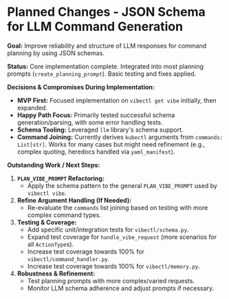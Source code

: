# Planned Changes - JSON Schema for LLM Command Generation

**Goal:** Improve reliability and structure of LLM responses for command planning by using JSON schemas.

**Status:** Core implementation complete. Integrated into most planning prompts (`create_planning_prompt`). Basic testing and fixes applied.

**Decisions & Compromises During Implementation:**

- **MVP First:** Focused implementation on `vibectl get vibe` initially, then expanded.
- **Happy Path Focus:** Primarily tested successful schema generation/parsing, with some error handling tests.
- **Schema Tooling:** Leveraged `llm` library's schema support.
- **Command Joining:** Currently derives `kubectl` arguments from `commands: List[str]`. Works for many cases but might need refinement (e.g., complex quoting, heredocs handled via `yaml_manifest`).

**Outstanding Work / Next Steps:**

1.  **`PLAN_VIBE_PROMPT` Refactoring:**
    - Apply the schema pattern to the general `PLAN_VIBE_PROMPT` used by `vibectl vibe`.
2.  **Refine Argument Handling (If Needed):**
    - Re-evaluate the `commands` list joining based on testing with more complex command types.
4.  **Testing & Coverage:**
    - Add specific unit/integration tests for `vibectl/schema.py`.
    - Expand test coverage for `handle_vibe_request` (more scenarios for all `ActionType`s).
    - Increase test coverage towards 100% for `vibectl/command_handler.py`.
    - Increase test coverage towards 100% for `vibectl/memory.py`.
5.  **Robustness & Refinement:**
    - Test planning prompts with more complex/varied requests.
    - Monitor LLM schema adherence and adjust prompts if necessary.
